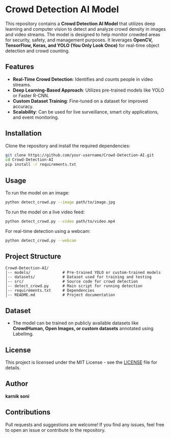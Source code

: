 # Crowd Detection AI Model

This repository contains a **Crowd Detection AI Model** that utilizes deep learning and computer vision to detect and analyze crowd density in images and video streams. The model is designed to help monitor crowded areas for security, safety, and management purposes. It leverages **OpenCV, TensorFlow, Keras, and YOLO (You Only Look Once)** for real-time object detection and crowd counting.

## Features
- **Real-Time Crowd Detection**: Identifies and counts people in video streams.
- **Deep Learning-Based Approach**: Utilizes pre-trained models like YOLO or Faster R-CNN.
- **Custom Dataset Training**: Fine-tuned on a dataset for improved accuracy.
- **Scalability**: Can be used for live surveillance, smart city applications, and event monitoring.

## Installation
Clone the repository and install the required dependencies:
```bash
git clone https://github.com/your-username/Crowd-Detection-AI.git
cd Crowd-Detection-AI
pip install -r requirements.txt
```

## Usage
To run the model on an image:
```bash
python detect_crowd.py --image path/to/image.jpg
```

To run the model on a live video feed:
```bash
python detect_crowd.py --video path/to/video.mp4
```

For real-time detection using a webcam:
```bash
python detect_crowd.py --webcam
```

## Project Structure
```
Crowd-Detection-AI/
│-- models/              # Pre-trained YOLO or custom-trained models
│-- datasets/            # Dataset used for training and testing
│-- src/                 # Source code for crowd detection
│-- detect_crowd.py      # Main script for running detection
│-- requirements.txt     # Dependencies
│-- README.md            # Project documentation
```

## Dataset
- The model can be trained on publicly available datasets like **CrowdHuman, Open Images, or custom datasets** annotated using LabelImg.

## License
This project is licensed under the MIT License - see the [LICENSE](LICENSE) file for details.

## Author
**karnik soni**

## Contributions
Pull requests and suggestions are welcome! If you find any issues, feel free to open an issue or contribute to the repository.
